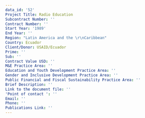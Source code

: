 ```yaml
---
data_id: '52'
Project Title: Radio Education
Subcontract Number: ''
Contract Number: ''
Start Year: '1989'
End Year: ''
Region: "Latin America and the \r\nCaribbean"
Country: Ecuador
Client/Donor: USAID/Ecuador
Prime: ''
Sub: ''
Contract Value USD: ''
M&E Practice Area: ''
Education and Youth Development Practice Area: ''
Gender and Inclusive Development Practice Area: ''
Public Financial and Fiscal Sustainability Practice Area: ''
Brief Description: ''
Link to the document file: ''
'Point of contact ': ''
Email: ''
Phone: ''
Publications Link: ''
---
```

